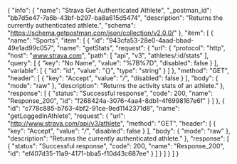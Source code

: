 {
  "info": {
    "name": "Strava Get Authenticated Athlete",
    "_postman_id": "bb7d5e47-7a6b-43bf-b297-ba8a615d5474",
    "description": "Returns the currently authenticated athlete.",
    "schema": "https://schema.getpostman.com/json/collection/v2.0.0/"
  },
  "item": [
    {
      "name": "Sports",
      "item": [
        {
          "id": "943cfa53-28e0-4aad-bbad-49e1ad99c057",
          "name": "getStats",
          "request": {
            "url": {
              "protocol": "http",
              "host": "www.strava.com",
              "path": [
                "api",
                "v3",
                "athletes/:id/stats"
              ],
              "query": [
                {
                  "key": "No Name",
                  "value": "%7B%7D",
                  "disabled": false
                }
              ],
              "variable": [
                {
                  "id": "id",
                  "value": "{}",
                  "type": "string"
                }
              ]
            },
            "method": "GET",
            "header": [
              {
                "key": "Accept",
                "value": "*/*",
                "disabled": false
              }
            ],
            "body": {
              "mode": "raw"
            },
            "description": "Returns the activity stats of an athlete."
          },
          "response": [
            {
              "status": "Successful response",
              "code": 200,
              "name": "Response_200",
              "id": "f268424a-3076-4aa4-8db1-4f6998167e6f"
            }
          ]
        },
        {
          "id": "c778c885-b763-4bf2-91ce-9ed1142371d8",
          "name": "getLoggedInAthlete",
          "request": {
            "url": "http://www.strava.com/api/v3/athlete",
            "method": "GET",
            "header": [
              {
                "key": "Accept",
                "value": "*/*",
                "disabled": false
              }
            ],
            "body": {
              "mode": "raw"
            },
            "description": "Returns the currently authenticated athlete."
          },
          "response": [
            {
              "status": "Successful response",
              "code": 200,
              "name": "Response_200",
              "id": "ef407d35-11a9-4171-bba5-f10d43c687ee"
            }
          ]
        }
      ]
    }
  ]
}